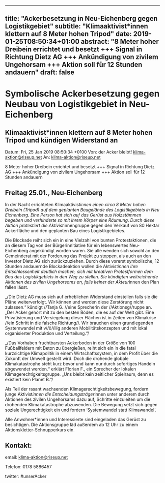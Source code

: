 
---
title: "Ackerbesetzung in Neu-Eichenberg gegen Logistikgebiet"
subtitle: "Klimaaktivist*innen klettern auf 8 Meter hohen Tripod"
date: 2019-01-25T08:50:34+01:00
abstract: "8 Meter hoher Dreibein errichtet und besetzt +++ Signal in Richtung Dietz AG +++ Ankündigung von zivilem Ungehorsam +++ Aktion soll für 12 Stunden andauern"
draft: false
---






# Symbolische Ackerbesetzung gegen Neubau von Logistikgebiet in Neu-Eichenberg 

## Klimaaktivist*innen klettern auf 8 Meter hohen Tripod und kündigen Widerstand an

Datum:     Fri, 25 Jan 2019 08:50:34 +0100
Von:     der Acker bleibt! <klima-aktion@riseup.net>
An:     klima-aktion@riseup.net

8 Meter hoher Dreibein errichtet und besetzt +++ Signal in Richtung Dietz AG +++ Ankündigung von zivilem Ungehorsam +++ Aktion soll für 12 Stunden andauern

## Freitag 25.01., Neu-Eichenberg

In der Nacht errichteten Klimaaktivist*innen einen circa 8 Meter hohen Dreibein (Tripod) auf dem geplanten Baugelände des Logistikgebiets in Neu Eichenberg. Eine Person hat sich auf das Gerüst aus Holzstämmen begeben und verhinderte so mit ihrem Körper eine Räumung. Durch diese Aktion protestiert die Aktivist*innengruppe gegen den Verkauf von 80 Hektar Ackerfläche und den geplanten Bau eines Logistikgebietes.

Die Blockade reiht sich ein in eine Vielzahl von bunten Protestaktionen, die an diesem Tag von der Bürgerinnitiative für ein lebenswertes Neu-Eichenberg angekündigt worden waren. Sie alle wenden sich sowohl an den Gemeinderat mit der Forderung das Projekt zu stoppen, als auch an den Investor Dietz AG sich zurückzuziehen. Durch diese vorerst symbolische, 12 Stunden andauernde Blockadeaktion wollen die Aktivist*innen ihre Entschlossenheit deutlich machen, sich mit kreativen Protestformen dem Bau des Logistikgebiets in den Weg zu stellen. Sie kündigten weitreichende Aktionen des zivilen Ungehorsams an, falls keiner der Akteur*innen den Plan fallen lässt.

„/Die Dietz AG muss sich auf erheblichen Widerstand einstellen falls sie die Pläne weiterverfolgt. Wir können und werden diese Zerstörung nicht zulassen.“ kündigt //Tanja G. //eine Sprecherin der //Aktionsg//ruppe an. „Der Acker gehört mit zu den besten Böden, die es auf der Welt gibt. Eine Privatisierung und Versiegelung dieser Flächen ist in Zeiten von Klimakrise //ein Schritt in die falsche Richtung//. Wir brauchen einen grundlegenden Systemwandel mit v//ö//llig anderen Mobilitätskonzepten und mit lokal organisierter Produktion und Verteilung.“/

„/Das Vorhaben fruchtbarsten Ackerboden in der Größe von 100 Fußballfeldern mit Beton zu übergießen, reiht sich ein in die fatal kurzsichtige Klimapolitik in einem Wirtschaftssystem, in dem Profit über die Zukunft der Umwelt gestellt wird. Doch die drohende globale Klimakatastrophe steht kurz bevor und kann nur durch sofortiges Handeln abgewendet werden.“ erklärt Florian F., ein Sprecher der lokalen Klimagerechtigkeitsgruppe. „Uns bleibt kein zeitlicher Spielraum, denn es existiert kein Planet B.“/

Als Teil der rasant wachsenden Klimagerechtigkeitsbewegung, fordern junge Aktivist*innen die Entscheidungsträger*innen unter anderem durch Aktionen des zivilen Ungehorsams dazu auf, Schritte einzuleiten um die drohenden Klimakatastrophe abzuwenden. Die Bewegung setzt sich gegen soziale Ungerechtigkeit ein und fordern ‘Systemwandel statt Klimawandel‘.

Alle Anwohner*innen und Interessierte sind eingeladen das Gerüst zu besichtigen. Die Aktionsgruppe läd außerdem ab 12 Uhr zu einem Aktionskletter-Schnupperkurs ein.


## Kontakt:

email: <klima-aktion@riseup.net>

Telefon: 0178 5886457

twitter: #unserAcker

